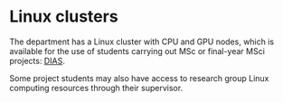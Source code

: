 # Linux clusters

The department has a Linux cluster with CPU and GPU nodes, which is available for the use of students carrying out MSc or final-year MSci projects: [DIAS](/clusters/dias).

Some project students may also have access to research group Linux computing resources through their supervisor.
